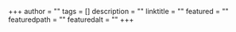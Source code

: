 +++
author = ""
tags = []
description = ""
linktitle = ""
featured = ""
featuredpath = ""
featuredalt = ""
+++
